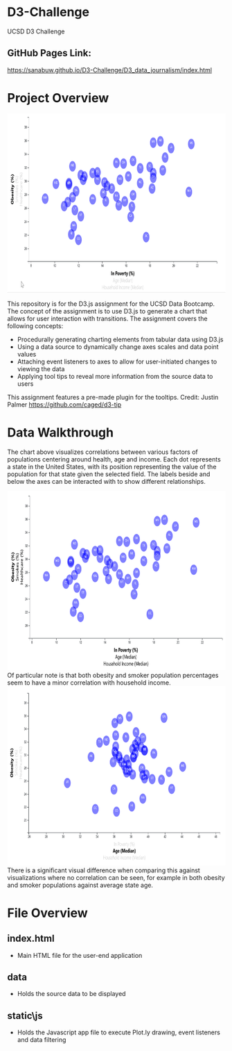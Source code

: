 # D3-Challenge
UCSD D3 Challenge

## GitHub Pages Link:
https://sanabuw.github.io/D3-Challenge/D3_data_journalism/index.html


# Project Overview
<img src="D3_data_journalism/assets/other/images/demo.gif" width="800" height="412"/>


This repository is for the D3.js assignment for the UCSD Data Bootcamp. The concept of the assignment is to use D3.js to generate a chart that allows for user interaction with transitions. The assignment covers the following concepts:
- Procedurally generating charting elements from tabular data using D3.js
- Using a data source to dynamically change axes scales and data point values
- Attaching event listeners to axes to allow for user-initiated changes to viewing the data
- Applying tool tips to reveal more information from the source data to users

This assignment features a pre-made plugin for the tooltips.
Credit:
Justin Palmer
https://github.com/caged/d3-tip

# Data Walkthrough
The chart above visualizes correlations between various factors of populations centering around health, age and income. Each dot represents a state in the United States, with its position representing the value of the population for that state given the selected field. The labels beside and below the axes can be interacted with to show different relationships.

<img src="D3_data_journalism/assets/other/images/obesity_v_poverty.png" width="800" height="412"/>
Of particular note is that both obesity and smoker population percentages seem to have a minor correlation with household income.

<img src="D3_data_journalism/assets/other/images/obesity_v_age.png" width="800" height="412"/>
There is a significant visual difference when comparing this against visualizations where no correlation can be seen, for example in both obesity and smoker populations against average state age.


# File Overview

## index.html
- Main HTML file for the user-end application

## data
- Holds the source data to be displayed

## static\js
- Holds the Javascript app file to execute Plot.ly drawing, event listeners and data filtering
